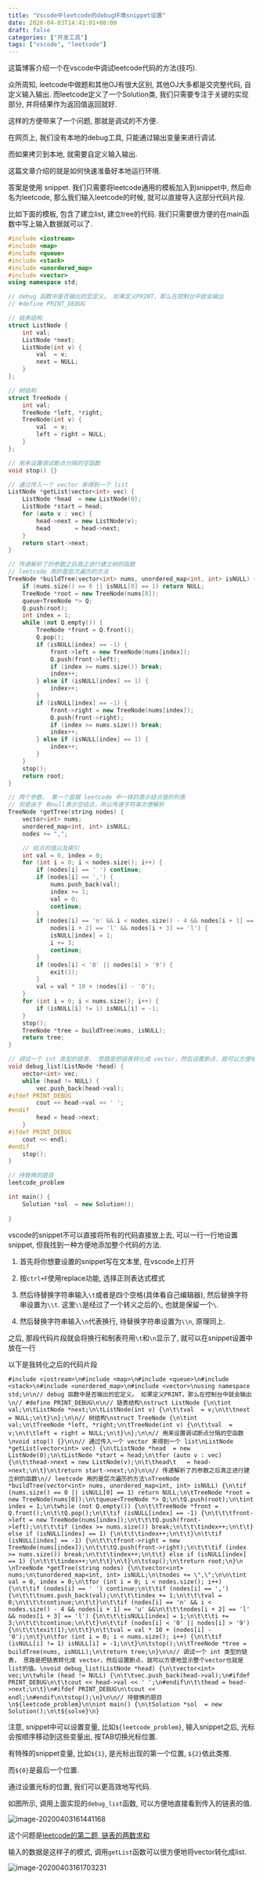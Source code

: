 ```yaml
---
title: "Vscode中leetcode的debug环境snippet设置"
date: 2020-04-03T14:41:01+08:00
draft: false
categories: ["开发工具"]
tags: ["vscode", "leetcode"]
---
```


这篇博客介绍一个在vscode中调试leetcode代码的方法(技巧).

众所周知, leetcode中做题和其他OJ有很大区别, 其他OJ大多都是交完整代码, 自定义输入输出. 而leetcode定义了一个Solution类, 我们只需要专注于关键的实现部分, 并将结果作为返回值返回就好.

这样的方便带来了一个问题, 那就是调试的不方便. 

在网页上, 我们没有本地的debug工具, 只能通过输出变量来进行调试.

而如果拷贝到本地, 就需要自定义输入输出.

这篇文章介绍的就是如何快速准备好本地运行环境. 

答案是使用 snippet. 我们只需要将leetcode通用的模板加入到snippet中, 然后命名为leetcode, 那么我们输入leetcode的时候, 就可以直接导入这部分代码片段.

比如下面的模板, 包含了建立list, 建立tree的代码. 我们只需要很方便的在main函数中写上输入数据就可以了.

```cpp
#include <iostream>
#include <map>
#include <queue>
#include <stack>
#include <unordered_map>
#include <vector>
using namespace std;

// debug 函数中是否输出的宏定义。 如果定义PRINT，那么在控制台中就会输出
// #define PRINT_DEBUG

// 链表结构
struct ListNode {
    int val;
    ListNode *next;
    ListNode(int v) {
        val  = v;
        next = NULL;
    }
};

// 树结构
struct TreeNode {
    int val;
    TreeNode *left, *right;
    TreeNode(int v) {
        val  = v;
        left = right = NULL;
    }
};

// 用来设置调试断点分隔的空函数
void stop() {}

// 通过传入一个 vector 来得到一个 list
ListNode *getList(vector<int> vec) {
    ListNode *head  = new ListNode(0);
    ListNode *start = head;
    for (auto v : vec) {
        head->next = new ListNode(v);
        head	   = head->next;
    }
    return start->next;
}

// 传递解析了的参数之后真正进行建立树的函数
// leetcode 用的是层次遍历的方法
TreeNode *buildTree(vector<int> nums, unordered_map<int, int> isNULL) {
	if (nums.size() == 0 || isNULL[0] == 1) return NULL;
	TreeNode *root = new TreeNode(nums[0]);
	queue<TreeNode *> Q;
	Q.push(root);
	int index = 1;
	while (not Q.empty()) {
		TreeNode *front = Q.front();
		Q.pop();
		if (isNULL[index] == -1) {
			front->left = new TreeNode(nums[index]);
			Q.push(front->left);
			if (index >= nums.size()) break;
			index++;
		} else if (isNULL[index] == 1) {
			index++;
		}
		if (isNULL[index] == -1) {
			front->right = new TreeNode(nums[index]);
			Q.push(front->right);
			if (index >= nums.size()) break;
			index++;
		} else if (isNULL[index] == 1) {
			index++;
		}
	}
	stop();
	return root;
}

// 两个参数， 第一个是跟 leetcode 中一样的表示结点值的列表
// 但是由于 有null表示空结点，所以传递字符串方便解析
TreeNode *getTree(string nodes) {
	vector<int> nums;
	unordered_map<int, int> isNULL;
	nodes += ",";

	// 结点的值以及索引
	int val = 0, index = 0;
	for (int i = 0; i < nodes.size(); i++) {
		if (nodes[i] == ' ') continue;
		if (nodes[i] == ',') {
			nums.push_back(val);
			index += 1;
			val = 0;
			continue;
		}
		if (nodes[i] == 'n' && i < nodes.size() - 4 && nodes[i + 1] == 'u' &&
			nodes[i + 2] == 'l' && nodes[i + 3] == 'l') {
			isNULL[index] = 1;
			i += 3;
			continue;
		}
		if (nodes[i] < '0' || nodes[i] > '9') {
			exit(1);
		}
		val = val * 10 + (nodes[i] - '0');
	}
	for (int i = 0; i < nums.size(); i++) {
		if (isNULL[i] != 1) isNULL[i] = -1;
	}
	stop();
	TreeNode *tree = buildTree(nums, isNULL);
	return tree;
}

// 调试一个 int 类型的链表， 思路是把链表转化成 vector，然后设置断点，就可以方便地显示整个vector也就是list的值。
void debug_list(ListNode *head) {
    vector<int> vec;
    while (head != NULL) {
        vec.push_back(head->val);
#ifdef PRINT_DEBUG
        cout << head->val << ' ';
#endif
        head = head->next;
    }
#ifdef PRINT_DEBUG
    cout << endl;
#endif
    stop();
}

// 待替换的题目
leetcode_problem

int main() {
    Solution *sol  = new Solution();
    
}
```

vscode的snippet不可以直接将所有的代码直接放上去, 可以一行一行地设置snippet, 但我找到一种方便地添加整个代码的方法.

1. 首先将你想要设置的snippet写在文本里, 在vscode上打开

2. 按`ctrl+F`使用replace功能, 选择正则表达式模式

3. 然后待替换字符串输入`\t`或者是四个空格(具体看自己编辑器), 然后替换字符串设置为`\\t`. 这里`\\`是经过了一个转义之后的`\`, 也就是保留一个`\`.

4. 然后替换字符串输入`\n`代表换行, 待替换字符串设置为`\\n`, 原理同上.

之后, 那段代码片段就会将换行和制表符用`\t`和`\n`显示了, 就可以在snippet设置中放在一行

以下是我转化之后的代码片段

```
#include <iostream>\n#include <map>\n#include <queue>\n#include <stack>\n#include <unordered_map>\n#include <vector>\nusing namespace std;\n\n// debug 函数中是否输出的宏定义。 如果定义PRINT，那么在控制台中就会输出\n// #define PRINT_DEBUG\n\n// 链表结构\nstruct ListNode {\n\tint val;\n\tListNode *next;\n\tListNode(int v) {\n\t\tval  = v;\n\t\tnext = NULL;\n\t}\n};\n\n// 树结构\nstruct TreeNode {\n\tint val;\n\tTreeNode *left, *right;\n\tTreeNode(int v) {\n\t\tval  = v;\n\t\tleft = right = NULL;\n\t}\n};\n\n// 用来设置调试断点分隔的空函数\nvoid stop() {}\n\n// 通过传入一个 vector 来得到一个 list\nListNode *getList(vector<int> vec) {\n\tListNode *head  = new ListNode(0);\n\tListNode *start = head;\n\tfor (auto v : vec) {\n\t\thead->next = new ListNode(v);\n\t\thead\t   = head->next;\n\t}\n\treturn start->next;\n}\n\n// 传递解析了的参数之后真正进行建立树的函数\n// leetcode 用的是层次遍历的方法\nTreeNode *buildTree(vector<int> nums, unordered_map<int, int> isNULL) {\n\tif (nums.size() == 0 || isNULL[0] == 1) return NULL;\n\tTreeNode *root = new TreeNode(nums[0]);\n\tqueue<TreeNode *> Q;\n\tQ.push(root);\n\tint index = 1;\n\twhile (not Q.empty()) {\n\t\tTreeNode *front = Q.front();\n\t\tQ.pop();\n\t\tif (isNULL[index] == -1) {\n\t\t\tfront->left = new TreeNode(nums[index]);\n\t\t\tQ.push(front->left);\n\t\t\tif (index >= nums.size()) break;\n\t\t\tindex++;\n\t\t} else if (isNULL[index] == 1) {\n\t\t\tindex++;\n\t\t}\n\t\tif (isNULL[index] == -1) {\n\t\t\tfront->right = new TreeNode(nums[index]);\n\t\t\tQ.push(front->right);\n\t\t\tif (index >= nums.size()) break;\n\t\t\tindex++;\n\t\t} else if (isNULL[index] == 1) {\n\t\t\tindex++;\n\t\t}\n\t}\n\tstop();\n\treturn root;\n}\n \nTreeNode *getTree(string nodes) {\n\tvector<int> nums;\n\tunordered_map<int, int> isNULL;\n\tnodes += \",\";\n\n\tint val = 0, index = 0;\n\tfor (int i = 0; i < nodes.size(); i++) {\n\t\tif (nodes[i] == ' ') continue;\n\t\tif (nodes[i] == ',') {\n\t\t\tnums.push_back(val);\n\t\t\tindex += 1;\n\t\t\tval = 0;\n\t\t\tcontinue;\n\t\t}\n\t\tif (nodes[i] == 'n' && i < nodes.size() - 4 && nodes[i + 1] == 'u' &&\n\t\t\tnodes[i + 2] == 'l' && nodes[i + 3] == 'l') {\n\t\t\tisNULL[index] = 1;\n\t\t\ti += 3;\n\t\t\tcontinue;\n\t\t}\n\t\tif (nodes[i] < '0' || nodes[i] > '9') {\n\t\t\texit(1);\n\t\t}\n\t\tval = val * 10 + (nodes[i] - '0');\n\t}\n\tfor (int i = 0; i < nums.size(); i++) {\n\t\tif (isNULL[i] != 1) isNULL[i] = -1;\n\t}\n\tstop();\n\tTreeNode *tree = buildTree(nums, isNULL);\n\treturn tree;\n}\n\n// 调试一个 int 类型的链表， 思路是把链表转化成 vector，然后设置断点，就可以方便地显示整个vector也就是list的值。\nvoid debug_list(ListNode *head) {\n\tvector<int> vec;\n\twhile (head != NULL) {\n\t\tvec.push_back(head->val);\n#ifdef PRINT_DEBUG\n\t\tcout << head->val << ' ';\n#endif\n\t\thead = head->next;\n\t}\n#ifdef PRINT_DEBUG\n\tcout << endl;\n#endif\n\tstop();\n}\n\n// 待替换的题目\n${leetcode_problem}\n\nint main() {\n\tSolution *sol  = new Solution();\n\t${solve}\n}
```

注意, snippet中可以设置变量, 比如`${leetcode_problem}`, 输入snippet之后, 光标会按顺序移动到这些变量出, 按TAB切换光标位置.

有特殊的snippet变量, 比如`${1}`, 是光标出现的第一个位置, `${2}`依此类推.

而`${0}`是最后一个位置. 

通过设置光标的位置, 我们可以更高效地写代码.

如图所示, 调用上面实现的`debug_list`函数, 可以方便地直接看到传入的链表的值. 

![image-20200403161441168](/assets/image-20200403161441168.png)



这个问题是[leetcode的第二题, 链表的两数求和](https://leetcode-cn.com/problems/add-two-numbers/) 

输入的数据是这样子的模式, 调用`getList`函数可以很方便地将vector转化成list. 

![image-20200403161703231](/assets/image-20200403161703231.png)